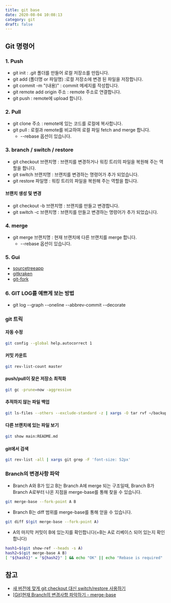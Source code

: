 ```yaml
---
title: git base
date: 2020-08-04 10:08:13
category: git
draft: false
---
```


## Git 명령어

### 1. Push

- git init : .git 폴더를 만들어 로컬 저장소를 만듭니다.
- git add (폴더명 or 파일명) :로컬 저장소에 변경 된 파일을 저장합니다.
- git commit -m "(내용)" : commit 메세지를 작성합니다.
- git remote add origin 주소 : remote 주소로 연결합니다.
- git push : remote에 upload 합니다.

### 2. Pull

- git clone 주소 : remote에 있는 코드를 로컬에 복사합니다.
- git pull : 로컬과 remote를 비교하여 로컬 파일 fetch and merge 합니다.
  - --rebase 옵션이 있습니다.

### 3. branch / switch / restore

- git checkout 브랜치명 : 브랜치를 변경하거나 워킹 트리의 파일을 복원해 주는 역할을 합니다.
- git switch 브랜치명 : 브랜치를 변경하는 명령어가 추가 되었습니다.
- git restore 파일명 : 워킹 트리의 파일을 복원해 주는 역할을 합니다.

#### 브랜치 생성 및 변경

- git checkout -b 브랜치명 : 브랜치를 만들고 변경합니다.
- git switch -c 브랜치명 : 브랜치를 만들고 변경하는 명령어가 추가 되었습니다.

### 4. merge

- git merge 브랜치명 : 현재 브랜치에 다른 브랜치를 merge 합니다.
  - --rebase 옵션이 있습니다.

### 5. Gui

- [sourcetreeapp](https://www.sourcetreeapp.com/)
- [gitkraken](https://www.gitkraken.com/)
- [git-fork](https://git-fork.com/)

### 6. GIT LOG를 예쁘게 보는 방법

- git log --graph --oneline --abbrev-commit --decorate

### git 트릭

#### 자동 수정

```zsh
git config --global help.autocorrect 1
```

#### 커밋 카운트

```zsh
git rev-list-count master
```

#### push/pull이 잦은 저장소 최적화

```zsh
git gc -prune=now -aggressive
```

#### 추적하지 않는 파일 백업

```zsh
git ls-files --others --exclude-standard -z | xargs -O tar rvf ~/backup-untracked.zip
```

#### 다른 브랜치에 있는 파일 보기

```zsh
git show main:README.md
```

#### git에서 검색

```zsh
git rev-list -all | xargs git grep -F 'font-size: 52px'
```

### Branch의 변경사항 파악

- Branch A와 B가 있고 B는 Branch A에 merge 되는 구조일때, Branch B가 Branch A로부터 나온 지점을 merge-base를 통해 찾을 수 있습니다.

```zsh
git merge-base --fork-point A B
```

- Branch B는 diff 범위를 merge-base를 통해 얻을 수 있습니다.

```zsh
git diff $(git merge-base --fork-point A)
```

- A의 마지막 커밋이 B에 있는지를 확인합니다(=B는 A로 리베이스 되어 있는지 확인 합니다)

```zsh
hash1=$(git show-ref --heads -s A)
hash2=$(git merge-base A B)
[ "${hash1}" = "${hash2}" ] && echo "OK" || echo "Rebase is required"
```

## 참고

- [새 버전에 맞게 git checkout 대신 switch/restore 사용하기](https://blog.outsider.ne.kr/1505)
- [[Git]현재 Branch의 변경사항 파악하기 - merge-base](http://minsone.github.io/git/git-merge-base)
